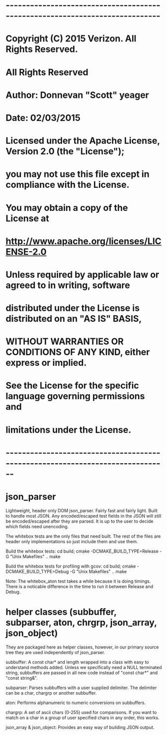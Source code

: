 # ----------------------------------------------------------------------------
# Copyright (C) 2015 Verizon.  All Rights Reserved.
# All Rights Reserved
#
#   Author: Donnevan "Scott" yeager
#   Date:   02/03/2015
#
#   Licensed under the Apache License, Version 2.0 (the "License");
#   you may not use this file except in compliance with the License.
#   You may obtain a copy of the License at
#
#       http://www.apache.org/licenses/LICENSE-2.0
#
#   Unless required by applicable law or agreed to in writing, software
#   distributed under the License is distributed on an "AS IS" BASIS,
#   WITHOUT WARRANTIES OR CONDITIONS OF ANY KIND, either express or implied.
#   See the License for the specific language governing permissions and
#   limitations under the License.
#
# ------------------------------------------------------------------------------

json_parser
===========

Lightweight, header only DOM json_parser. Fairly fast and fairly light. Built to handle most JSON. Any encoded/escaped test fields in the JSON will still be encoded/escaped after they are parsed. It is up to the user to decide which fields need unencoding. 

The whitebox tests are the only files that need built. The rest of the files are header only implementations so just include them and use them.

Build the whitebox tests:
    cd build;
    cmake -DCMAKE_BUILD_TYPE=Release -G "Unix Makefiles" ..
    make

Build the whitebox tests for profiling with gcov:
    cd build;
    cmake -DCMAKE_BUILD_TYPE=Debug -G "Unix Makefiles" ..
    make

Note: The whitebox_aton test takes a while because it is doing timings. There is a noticable difference in the time to run it between Release and Debug.


helper classes (subbuffer, subparser, aton, chrgrp, json_array, json_object)
============================================================================

They are packaged here as helper classes, however, in our primary source tree they are used independently of json_parser.

subbuffer: A const char* and length wrapped into a class with easy to understand methods added. Unless we specifically need a NULL terminated string, subbuffers are passed in all new code instead of "const char*" and "const string&".

subparser: Parses subbuffers with a user supplied delimiter. The delimiter can be a char, chargrp or another subbuffer.

aton: Performs alphanumeric to numeric conversions on subbuffers. 

chargrp: A set of ascii chars (0-255) used for comparisons. If you want to match on a char in a group of user specified chars in any order, this works.

json_array & json_object: Provides an easy way of building JSON output.
